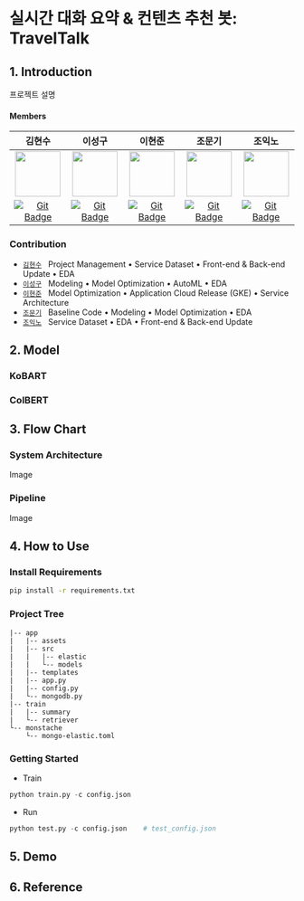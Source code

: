 # 실시간 대화 요약 & 컨텐츠 추천 봇: TravelTalk

## 1. Introduction

프로젝트 설명


#### Members

|                            김현수                            |                            이성구                            |                            이현준                            |                            조문기                            |                            조익노                            |
| :----------------------------------------------------------: | :----------------------------------------------------------: | :----------------------------------------------------------: | :----------------------------------------------------------: | :----------------------------------------------------------: |
| <img src='https://avatars.githubusercontent.com/u/97166760?v=4' height=80 width=80px></img> | <img src='https://avatars.githubusercontent.com/u/33012030?v=4' height=80 width=80px></img> | <img src='https://avatars.githubusercontent.com/u/87929279?v=4' height=80 width=80px></img> | <img src='https://avatars.githubusercontent.com/u/28976334?v=4' height=80 width=80px></img> | <img src='https://avatars.githubusercontent.com/u/49403520?v=4' height=80 width=80px></img> |
| [![Git Badge](http://img.shields.io/badge/-Github-black?style=flat-square&logo=github)](https://github.com/khs0415p) | [![Git Badge](http://img.shields.io/badge/-Github-black?style=flat-square&logo=github)](https://github.com/papari1123) | [![Git Badge](http://img.shields.io/badge/-Github-black?style=flat-square&logo=github)](https://github.com/coderJoon) | [![Git Badge](http://img.shields.io/badge/-Github-black?style=flat-square&logo=github)](https://github.com/siryuon) | [![Git Badge](http://img.shields.io/badge/-Github-black?style=flat-square&logo=github)](https://github.com/iknocho) |

### Contribution

- [`김현수`](https://github.com/khs0415p) &nbsp; Project Management • Service Dataset • Front-end & Back-end Update • EDA
- [`이성구`](https://github.com/papari1123) &nbsp; Modeling • Model Optimization • AutoML • EDA
- [`이현준`](https://github.com/coderJoon) &nbsp; Model Optimization • Application Cloud Release (GKE) • Service Architecture
- [`조문기`](https://github.com/siryuon) &nbsp; Baseline Code • Modeling • Model Optimization • EDA
- [`조익노`](https://github.com/iknocho) &nbsp; Service Dataset • EDA • Front-end & Back-end Update


## 2. Model

### KoBART

### ColBERT


## 3. Flow Chart

### System Architecture

Image

### Pipeline

Image

## 4. How to Use

### Install Requirements

```bash
pip install -r requirements.txt
```

### Project Tree

```
|-- app
|   |-- assets
|   |-- src
|   |   |-- elastic
|   |   └-- models
|   |-- templates
|   |-- app.py
|   |-- config.py
|   └-- mongodb.py
|-- train
|   |-- summary
|   └-- retriever
└-- monstache
    └-- mongo-elastic.toml

```

### Getting Started
- Train
```python
python train.py -c config.json
```
- Run
```python
python test.py -c config.json    # test_config.json
```


## 5. Demo 

## 6. Reference
